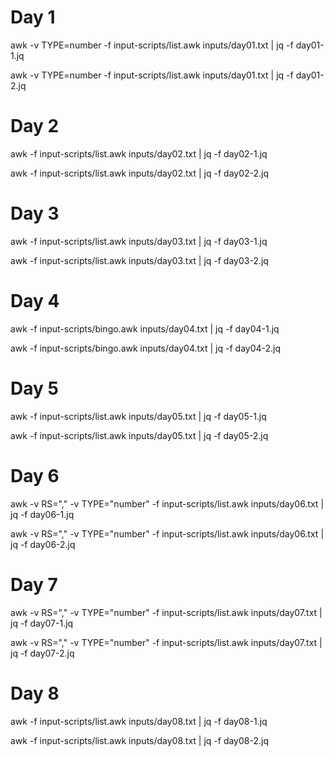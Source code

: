 # Day 1
awk -v TYPE=number -f input-scripts/list.awk inputs/day01.txt | jq -f day01-1.jq

awk -v TYPE=number -f input-scripts/list.awk inputs/day01.txt | jq -f day01-2.jq

# Day 2
awk -f input-scripts/list.awk inputs/day02.txt | jq -f day02-1.jq

awk -f input-scripts/list.awk inputs/day02.txt | jq -f day02-2.jq

# Day 3
awk -f input-scripts/list.awk inputs/day03.txt | jq -f day03-1.jq

awk -f input-scripts/list.awk inputs/day03.txt | jq -f day03-2.jq

# Day 4
awk -f input-scripts/bingo.awk inputs/day04.txt | jq -f day04-1.jq

awk -f input-scripts/bingo.awk inputs/day04.txt | jq -f day04-2.jq

# Day 5
awk -f input-scripts/list.awk inputs/day05.txt | jq -f day05-1.jq

awk -f input-scripts/list.awk inputs/day05.txt | jq -f day05-2.jq

# Day 6
awk -v RS="," -v TYPE="number" -f input-scripts/list.awk inputs/day06.txt | jq -f day06-1.jq

awk -v RS="," -v TYPE="number" -f input-scripts/list.awk inputs/day06.txt | jq -f day06-2.jq

# Day 7
awk -v RS="," -v TYPE="number" -f input-scripts/list.awk inputs/day07.txt | jq -f day07-1.jq

awk -v RS="," -v TYPE="number" -f input-scripts/list.awk inputs/day07.txt | jq -f day07-2.jq

# Day 8
awk -f input-scripts/list.awk inputs/day08.txt | jq -f day08-1.jq

awk -f input-scripts/list.awk inputs/day08.txt | jq -f day08-2.jq
